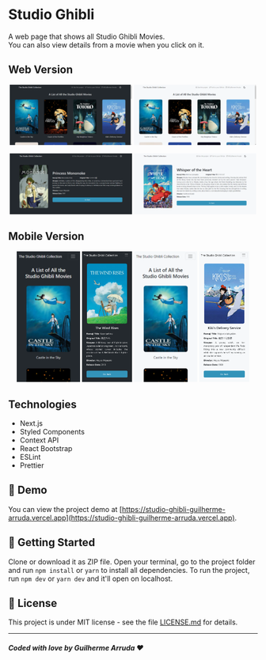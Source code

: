 # Studio Ghibli

A web page that shows all Studio Ghibli Movies. <br>
You can also view details from a movie when you click on it.

## Web Version

<p width='100%' align='center'> 
  <img src="./assets/web-version-dark.png" width='49%' alt="Web Version Dark"/>
  <img src="./assets/web-version-light.png" width='49%' alt="Web Version Light"/>
</p>
<p width='100%' align='center'> 
  <img src="./assets/web-version-details-page-dark.png" width='49%' alt="Web Version Details Page Dark"/>
  <img src="./assets/web-version-details-page-light.png" width='49%' alt="Web Version Details Page Light"/>
</p>

## Mobile Version

<p width='100%' align='center'> 
  <img src="./assets/mobile-version-dark.png" width='25.5%' alt="Mobile Version Dark"/>
  <img src="./assets/mobile-version-details-page-dark.png" width='20%' alt="Mobile Version Details Page Dark"/>
  <img src="./assets/mobile-version-light.png" width='25.5%' alt="Mobile Version Light"/>
  <img src="./assets/mobile-version-details-page-light.png" width='20%' alt="Mobile Version Details Page Light"/>
</p>

## Technologies

* Next.js
* Styled Components
* Context API
* React Bootstrap
* ESLint
* Prettier

## 🤖 Demo

You can view the project demo at [https://studio-ghibli-guilherme-arruda.vercel.app](https://studio-ghibli-guilherme-arruda.vercel.app).

## 🚀 Getting Started

Clone or download it as ZIP file. Open your terminal, go to the project folder and run `npm install` or `yarn` to install all dependencies. To run the project, run `npm dev` or `yarn dev` and it'll open on localhost.

## 📄 License

This project is under MIT license - see the file [LICENSE.md](https://github.com/Guilherme-Arruda/studio-ghibli/blob/master/LICENSE) for details.

---

##### Coded with love by Guilherme Arruda ♥️
